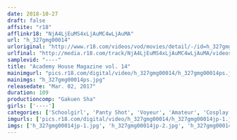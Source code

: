 ```yaml
---
date: 2018-10-27
draft: false
affsite: "r18"
afflinkr18: "NjA4LjEuMS4xLjAuMC4wLjAuMA"
url: "h_327gmg00014"
urloriginal: "http://www.r18.com/videos/vod/movies/detail/-/id=h_327gmg00014"
urlfinal: "http://media.r18.com/track/NjA4LjEuMS4xLjAuMC4wLjAuMA/videos/vod/movies/detail/-/id=h_327gmg00014"
samplevid: "----"
title: "Academy House Magazine vol. 14"
mainimgurl: "pics.r18.com/digital/video/h_327gmg00014/h_327gmg00014ps.jpg"
mainimgs: "h_327gmg00014ps.jpg"
releasedate: "Mar. 02, 2017"
duration: 109
productioncomp: "Gakuen Sha"
girls: ['----']
categories: ['Schoolgirl', 'Panty Shot', 'Voyeur', 'Amateur', 'Cosplay']
imgurls: ['pics.r18.com/digital/video/h_327gmg00014/h_327gmg00014jp-1.jpg', 'pics.r18.com/digital/video/h_327gmg00014/h_327gmg00014jp-2.jpg', 'pics.r18.com/digital/video/h_327gmg00014/h_327gmg00014jp-3.jpg', 'pics.r18.com/digital/video/h_327gmg00014/h_327gmg00014jp-4.jpg', 'pics.r18.com/digital/video/h_327gmg00014/h_327gmg00014jp-5.jpg', 'pics.r18.com/digital/video/h_327gmg00014/h_327gmg00014jp-6.jpg', 'pics.r18.com/digital/video/h_327gmg00014/h_327gmg00014jp-7.jpg', 'pics.r18.com/digital/video/h_327gmg00014/h_327gmg00014jp-8.jpg', 'pics.r18.com/digital/video/h_327gmg00014/h_327gmg00014jp-9.jpg', 'pics.r18.com/digital/video/h_327gmg00014/h_327gmg00014jp-10.jpg', 'pics.r18.com/digital/video/h_327gmg00014/h_327gmg00014jp-11.jpg', 'pics.r18.com/digital/video/h_327gmg00014/h_327gmg00014jp-12.jpg', 'pics.r18.com/digital/video/h_327gmg00014/h_327gmg00014jp-13.jpg', 'pics.r18.com/digital/video/h_327gmg00014/h_327gmg00014jp-14.jpg', 'pics.r18.com/digital/video/h_327gmg00014/h_327gmg00014jp-15.jpg', 'pics.r18.com/digital/video/h_327gmg00014/h_327gmg00014jp-16.jpg', 'pics.r18.com/digital/video/h_327gmg00014/h_327gmg00014jp-17.jpg', 'pics.r18.com/digital/video/h_327gmg00014/h_327gmg00014jp-18.jpg', 'pics.r18.com/digital/video/h_327gmg00014/h_327gmg00014jp-19.jpg', 'pics.r18.com/digital/video/h_327gmg00014/h_327gmg00014jp-20.jpg']
imgs: ['h_327gmg00014jp-1.jpg', 'h_327gmg00014jp-2.jpg', 'h_327gmg00014jp-3.jpg', 'h_327gmg00014jp-4.jpg', 'h_327gmg00014jp-5.jpg', 'h_327gmg00014jp-6.jpg', 'h_327gmg00014jp-7.jpg', 'h_327gmg00014jp-8.jpg', 'h_327gmg00014jp-9.jpg', 'h_327gmg00014jp-10.jpg', 'h_327gmg00014jp-11.jpg', 'h_327gmg00014jp-12.jpg', 'h_327gmg00014jp-13.jpg', 'h_327gmg00014jp-14.jpg', 'h_327gmg00014jp-15.jpg', 'h_327gmg00014jp-16.jpg', 'h_327gmg00014jp-17.jpg', 'h_327gmg00014jp-18.jpg', 'h_327gmg00014jp-19.jpg', 'h_327gmg00014jp-20.jpg']
---
```

